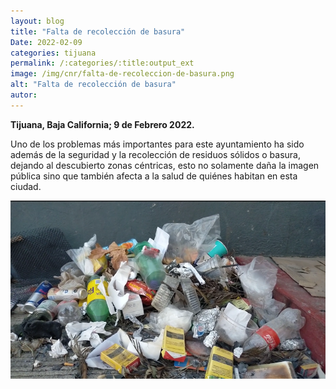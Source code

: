 ```yaml
---
layout: blog
title: "Falta de recolección de basura"
Date: 2022-02-09
categories: tijuana
permalink: /:categories/:title:output_ext
image: /img/cnr/falta-de-recoleccion-de-basura.png
alt: "Falta de recolección de basura"
autor:
---
```


**Tijuana, Baja California; 9 de Febrero 2022.** 

Uno de los problemas más importantes para este ayuntamiento ha sido además de la seguridad y la recolección de residuos sólidos o basura, dejando al descubierto zonas céntricas, esto no solamente daña la imagen pública sino que también afecta a la salud de quiénes habitan en esta ciudad.

<div id="carouselExampleSlidesOnly" class="carousel slide" data-ride="carousel">
  <div class="carousel-inner">
    <div class="carousel-item active">
       <img class="d-block w-100" src="/img/cnr/falta-de-recoleccion-de-basura.png" loading="lazy"  alt="Falta de recolección de basura">
    </div>
  </div>
</div>